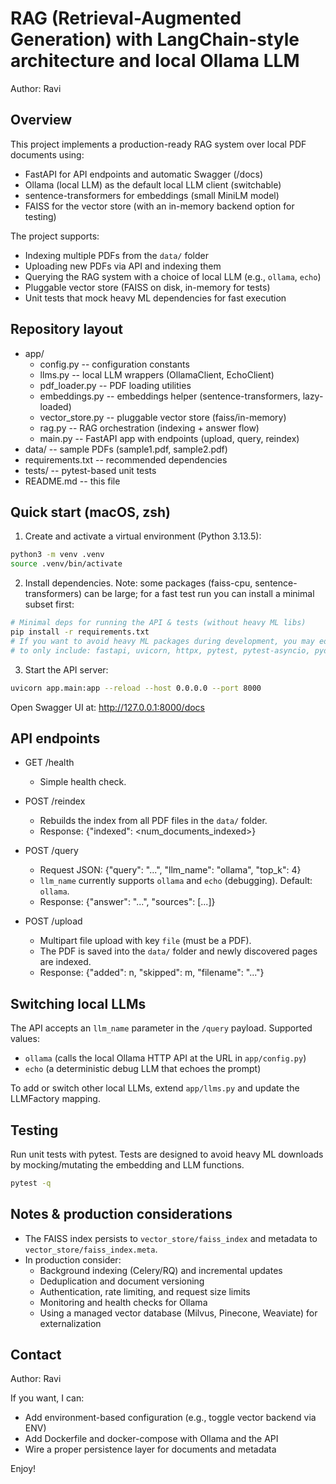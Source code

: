 RAG (Retrieval-Augmented Generation) with LangChain-style architecture and local Ollama LLM
======================================================================================

Author: Ravi

Overview
--------
This project implements a production-ready RAG system over local PDF documents using:

- FastAPI for API endpoints and automatic Swagger (/docs)
- Ollama (local LLM) as the default local LLM client (switchable)
- sentence-transformers for embeddings (small MiniLM model)
- FAISS for the vector store (with an in-memory backend option for testing)

The project supports:
- Indexing multiple PDFs from the `data/` folder
- Uploading new PDFs via API and indexing them
- Querying the RAG system with a choice of local LLM (e.g., `ollama`, `echo`)
- Pluggable vector store (FAISS on disk, in-memory for tests)
- Unit tests that mock heavy ML dependencies for fast execution

Repository layout
-----------------
- app/
  - config.py        -- configuration constants
  - llms.py          -- local LLM wrappers (OllamaClient, EchoClient)
  - pdf_loader.py    -- PDF loading utilities
  - embeddings.py    -- embeddings helper (sentence-transformers, lazy-loaded)
  - vector_store.py  -- pluggable vector store (faiss/in-memory)
  - rag.py           -- RAG orchestration (indexing + answer flow)
  - main.py          -- FastAPI app with endpoints (upload, query, reindex)
- data/              -- sample PDFs (sample1.pdf, sample2.pdf)
- requirements.txt   -- recommended dependencies
- tests/             -- pytest-based unit tests
- README.md          -- this file

Quick start (macOS, zsh)
------------------------
1) Create and activate a virtual environment (Python 3.13.5):

```bash
python3 -m venv .venv
source .venv/bin/activate
```

2) Install dependencies. Note: some packages (faiss-cpu, sentence-transformers) can be large; for a fast test run you can install a minimal subset first:

```bash
# Minimal deps for running the API & tests (without heavy ML libs)
pip install -r requirements.txt
# If you want to avoid heavy ML packages during development, you may edit requirements.txt
# to only include: fastapi, uvicorn, httpx, pytest, pytest-asyncio, pydantic, python-multipart, numpy
```

3) Start the API server:

```bash
uvicorn app.main:app --reload --host 0.0.0.0 --port 8000
```

Open Swagger UI at: http://127.0.0.1:8000/docs

API endpoints
-------------
- GET /health
  - Simple health check.

- POST /reindex
  - Rebuilds the index from all PDF files in the `data/` folder.
  - Response: {"indexed": <num_documents_indexed>}

- POST /query
  - Request JSON: {"query": "...", "llm_name": "ollama", "top_k": 4}
  - `llm_name` currently supports `ollama` and `echo` (debugging). Default: `ollama`.
  - Response: {"answer": "...", "sources": [...]}

- POST /upload
  - Multipart file upload with key `file` (must be a PDF).
  - The PDF is saved into the `data/` folder and newly discovered pages are indexed.
  - Response: {"added": n, "skipped": m, "filename": "..."}

Switching local LLMs
--------------------
The API accepts an `llm_name` parameter in the `/query` payload. Supported values:
- `ollama` (calls the local Ollama HTTP API at the URL in `app/config.py`)
- `echo` (a deterministic debug LLM that echoes the prompt)

To add or switch other local LLMs, extend `app/llms.py` and update the LLMFactory mapping.

Testing
-------
Run unit tests with pytest. Tests are designed to avoid heavy ML downloads by mocking/mutating the embedding and LLM functions.

```bash
pytest -q
```

Notes & production considerations
--------------------------------
- The FAISS index persists to `vector_store/faiss_index` and metadata to `vector_store/faiss_index.meta`.
- In production consider:
  - Background indexing (Celery/RQ) and incremental updates
  - Deduplication and document versioning
  - Authentication, rate limiting, and request size limits
  - Monitoring and health checks for Ollama
  - Using a managed vector database (Milvus, Pinecone, Weaviate) for externalization

Contact
-------
Author: Ravi

If you want, I can:
- Add environment-based configuration (e.g., toggle vector backend via ENV)
- Add Dockerfile and docker-compose with Ollama and the API
- Wire a proper persistence layer for documents and metadata

Enjoy!

